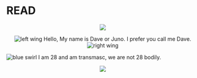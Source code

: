 # READ
<p align="center">
  <img src="https://file.garden/ZYeKwZ1Byy9B5AzI/3c6d812bd53d19b45202e5483380b97a.gif"/>
</p>
<p align="center">
  <img src="https://file.garden/ZYeKwZ1Byy9B5AzI/u1a3mv.gif" alt="left wing">
  Hello, My name is Dave or Juno. I prefer you call me Dave.
  <img src="https://file.garden/ZYeKwZ1Byy9B5AzI/aj0cqr.gif" alt="right wing">
</p>
<p>
  <img src="https://file.garden/ZYeKwZ1Byy9B5AzI/u1a3mv.gif" alt="blue swirl"> I am 28 and am transmasc, we are not 28 bodily.
</p>
<script>
    var audio = new Audio('https://github.com/ScratchinDoc/huff/blob/main/temporex%20numbers%20_original%20ver%20(mp3cut.net).mp3?raw=true');
    audio.play();
</script>
<p align="center">
  <img src="[https://file.garden/ZYeKwZ1Byy9B5AzI/3c6d812bd53d19b45202e5483380b97a.gif](https://file.garden/ZYeKwZ1Byy9B5AzI/ezgif.com-resize.gif)"/>
</p>
